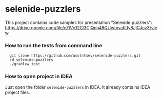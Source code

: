 # selenide-puzzlers

This project contains code samples for presentation "Selenide puzzlers":
https://drive.google.com/file/d/1Vv12Gl3CjQnh46QUwtnvaRJy8JjCJov3/view

### How to run the tests from command line

```
  git clone https://github.com/asolntsev/selenide-puzzlers.git
  cd selenide-puzzlers
  ./gradlew test
```

### How to open project in IDEA

Just open the folder `selenide-puzzlers` in IDEA. It already contains IDEA project files. 
